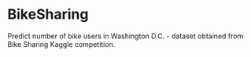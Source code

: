 # BikeSharing
Predict number of bike users in Washington D.C. - dataset obtained from Bike Sharing Kaggle competition.
